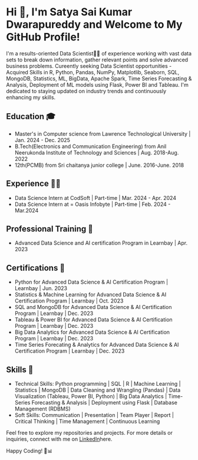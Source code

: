 # Hi 👋, I'm Satya Sai Kumar Dwarapureddy and Welcome to My GitHub Profile!

I'm a results-oriented Data Scientist👨‍💻  of experience working with vast data sets to break down information, gather relevant points and solve advanced business problems. Cureently seeking Data Scientist opportunities - Acquired Skills in R, Python, Pandas, NumPy, Matplotlib, Seaborn, SQL, MongoDB, Statistics, ML, BigData, Apache Spark, Time Series Forecasting & Analysis, Deployment of ML models using Flask, Power BI and Tableau. I'm dedicated to staying updated on industry trends and continuously enhancing my skills.

## Education 🎓
* Master's in Computer science from Lawrence Technological University | Jan. 2024 - Dec. 2025
* B.Tech(Electronics and Communication Engineering) from Anil Neerukonda Institute of Technology and Sciences | Aug. 2018-Aug. 2022
* 12th(PCMB) from Sri chaitanya junior college | June. 2016-June. 2018

## Experience 👩‍💻
* Data Science Intern at CodSoft | Part-time | Mar. 2024 - Apr. 2024
* Data Science Intern at = Oasis Infobyte | Part-time | Feb. 2024 - Mar.2024

## Professional Training 📜
* Advanced Data Science and AI certification Program in Learnbay | Apr. 2023

## Certifications 🥇
* Python for Advanced Data Science & AI Certification Program | Learnbay | Jun. 2023
* Statistics & Machine Learning for Advanced Data Science & AI Certification Program | Learnbay | Oct. 2023
* SQL and MongoDB for Advanced Data Science & AI Certification Program | Learnbay | Dec. 2023
* Tableau & Power BI for Advanced Data Science & AI Certification Program | Learnbay | Dec. 2023
* Big Data Analytics for Advanced Data Science & AI Certification Program | Learnbay | Dec. 2023
* Time Series Forecating & Analytics for Advanced Data Science & AI Certification Program | Learnbay | Dec. 2023

## Skills 💼
* Technical Skills: Python programming | SQL | R | Machine Learning | Statistics | MongoDB | Data Cleaning and Wrangling (Pandas) | Data Visualization (Tableau, Power BI, Python) | Big Data Analytics | Time-Series Forecasting & Analysis | Deployment using Flask | Database Management (RDBMS)
* Soft Skills: Communication | Presentation | Team Player | Report | Critical Thinking | Time Management | Continuous Learning

Feel free to explore my repositories and projects. For more details or inquiries, connect with me on [LinkedIn](https://www.linkedin.com/in/dwarapureddysaikumar/)here.

Happy Coding! 🚀📊
